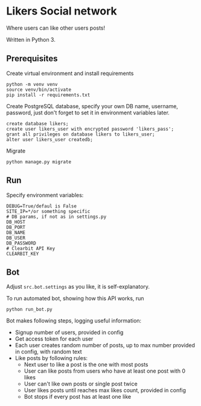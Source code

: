 # Likers Social network
Where users can like other users posts!

Written in Python 3.

## Prerequisites
Create virtual environment and install requirements

    python -m venv venv
    source venv/bin/activate
    pip install -r requirements.txt

Create PostgreSQL database, specify your own DB name, username, password, just don't forget to set it in environment
variables later.
    
    create database likers;
    create user likers_user with encrypted password 'likers_pass';
    grant all privileges on database likers to likers_user;
    alter user likers_user createdb;

Migrate
    
    python manage.py migrate

## Run
Specify environment variables:

    DEBUG=True/defaul is False
    SITE_IP=*/or something specific
    # DB params, if not as in settings.py
    DB_HOST
    DB_PORT
    DB_NAME
    DB_USER
    DB_PASSWORD
    # Clearbit API Key
    CLEARBIT_KEY

## Bot
Adjust `src.bot.settings` as you like, it is self-explanatory.

To run automated bot, showing how this API works, run

    python run_bot.py

Bot makes following steps, logging useful information:

  - Signup number of users, provided in config
  - Get access token for each user
  - Each user creates random number of posts, up to max number provided in config, with random text
  - Like posts by following rules:
    - Next user to like a post is the one with most posts
    - User can like posts from users who have at least one post with 0 likes
    - User can't like own posts or single post twice
    - User likes posts until reaches max likes count, provided in config
    - Bot stops if every post has at least one like